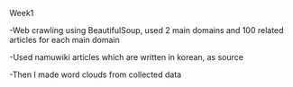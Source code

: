 Week1

-Web crawling using BeautifulSoup, used 2 main domains and 100 related articles for each main domain 

-Used namuwiki articles which are written in korean, as source

-Then I made word clouds from collected data
